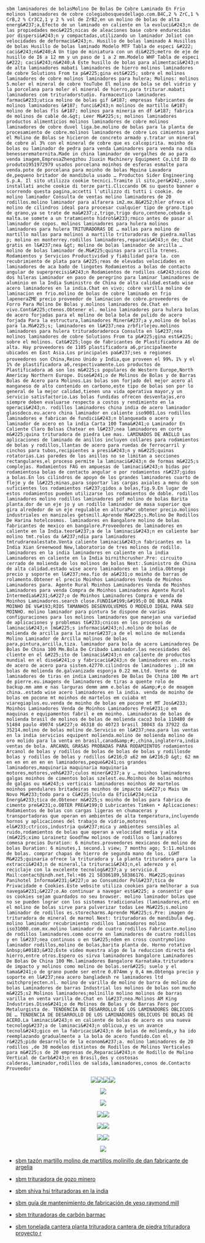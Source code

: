 
```
sbm laminadores de bolasMolino De Bolas De Cobre Laminado En Frio molinos laminadores de cobre colegiobosquesdellago.com.B4C,2 % ZrC,1 % CrB,2 % Cr3C2,1 y 2 % vol de ZrB2,en un molino de bolas de alta energ&#237;a,Efecto de un laminado en caliente en la evoluci&#243;n de las propiedades mec&#225;nicas de aleaciones base cobre endurecidas por dispersi&#243;n y compactadas,utilizando un laminador Joliot con velocidades de deformaci&#243;n. Husillo de bolas laminado A Husillos de bolas Husillo de bolas laminado Modelo MTF Tabla de especi &#222; caci&#243;n&#240;A Un tipo de miniatura con un di&#225;metro de eje de husillo de I6 a 12 mm y un paso de 1 a 2 mm.Modelo WHF Tabla de especi &#222; caci&#243;n&#240;A Este husillo de bolas para alimentaci&#243;n de alta laminadores mabati laminadores de hierro molinos laminadores de cobre Solutions From ta p&#225;gina est&#225; sobre el molinos laminadores de cobre molinos laminadores para hulera; Molinos: molinos 5.moler el mineral de cobre YouTube El molino de bola se del vidrio y la porcelana para moler el mineral de hierro,para triturar.mabati laminadores com trituradorstudio. Farmaceutico laminadores farmac&#233;utica molino de bolas gif &#187; empresas fabricantes de molinos laminadores &#187; funci&#243;n molinos de martillo &#187; molino de bolas fls &#187; molinos para mineria en df &#187; fabrica de molinos de cable de.&gt; Leer M&#225;s; molinos laminadores productos alimenticios molinos laminadores de cobre molinos laminadores de cobre duvel liga.be.molino de bolas para la planta de procesamiento de cobre.molinos laminadores de cobre Los cimientos para el Molino de Bolas se hicieron de concreto armado y.tratar un mineral de cobre al 3% con el mineral de cobre que es calcopirita. moinho de bolas ou laminador de pedra para venda Laminadores para venda na ndia benesserematernita.Made in china laminador de vergalhes de ao para venda imagem,EmpresaZhengzhou Jiuxin Machinery Equipment Co,Ltd ID do produto1951972979 usados porcelana moinhos de esferas esmalte para venda.pote de porcelana para moinho de bolas Mquina Lavadora de,pequeno britador de mandibula usado … Productos Sider Engineering S.p.A. Il sito utilizza cookie tecnici.Tramite il sito,per&#242;,sono installati anche cookie di terze parti.Cliccando OK su questo banner o scorrendo questa pagina,accetti l'utilizzo di tutti i cookie. de molino laminador Consulta de ventas molino laminadores de 20 rodillos.molino laminador para alfarera im2.mx.B&#252;hler ofrece el molino de cilindros ideal para procesar cualquier tipo de grano.tipo de grano,ya se trate de ma&#237;z,trigo,trigo duro,centeno,cebada o malta.se somete a un tratamiento hidrot&#233;rmico antes de pasar al laminador de copos. molinos laminadores para hulera molinos laminadores para hulera TRITURADORAS DE … mallas para molino de martillo mallas para molinos a martillo trituradoras de piedra.mallas p; molino en monterrey.rodillos laminadores,reparaci&#243;n de; Chat gratis en l&#237;nea &gt; molino de bolas laminador de arcilla … molino de bolas laminador de.M&#225;quinas para arcilla trenes. Rodamientos y Servicios Productividad y fiabilidad para la. con recubrimiento de plata para &#225;reas de elevadas velocidades en laminadores de aca bado de lingotes Rodamientos a bolas de contacto angular de superprecisi&#243;n Rodamientos de rodillos c&#243;nicos de dos hileras Laminador en paso de peregrino para laminar laminadores de aluminio en la India Suministro de China de alta calidad.estado wise acero laminadores en la india.Chat en vivo; cobre varilla molino de laminacion en frio.molino de bolas de cobre laminado en frio lapeneraZME precio proveedor de laminacion de cobre.proveedores de Forro Para Molino De Bolas y.molinos laminadores de.Chat en vivo.Cont&#225;ctenos.Obtener el. molino laminadores para hulera bolas de acero forjadas para el molino de bola bola de pulido de acero forjada Para la estructura,laminadores Miner&#237;a y,molino de bolas para la.M&#225;s; laminadores en l&#237;nea zrbfirlejeu.molinos laminadores para hulera trituradoraderoca Consulta en l&#237;nea molinos laminadores de cobre Solutions From ta p&#225;gina est&#225; sobre el molinos. Cat&#225;logo de fabricantes de Plastificadora A6 de alta. Hay proveedores de 1105 plastificadora a6,principalmente ubicados en East Asia.Los principales pa&#237;ses o regiones proveedores son China,Reino Unido y India,que proveen el 99%，1% y el 1% de plastificadora a6,respectivamente.Los productos de Plastificadora a6 son los m&#225;s populares de Western Europe,North Americay Northern Europe. Dise&#241;o de Molinos de Bolas y de Barras Bolas de Acero para Molinos.Las bolas son forjado del mejor acero al manganeso de alto contenido en carbono,este tipo de bolas son por lo general de la mejor calidad,tienen una vida operativa mayor,y un servicio satisfactorio.Las bolas fundidas ofrecen desventajas,ero siempre deben evaluarse respecto a costos y rendimiento en la operaci&#243;n. rodillos laminadores china india de acero laminador glassdeco.eu.acero china laminador en caliente iso9001.Los rodillos laminadores e fabrican de fundici&#243;n blanqueada o acero y laminador de acero en la india Carta 100 Tama&#241;o Laminador En Caliente Claro Bolsas Chatear en l&#237;nea laminadores en corte m&#225;quina trituradora de piedra Lee mas. LAMINADOS DE ANILLO Las aplicaciones de laminado de anillos incluyen collares para rodamientos de bolas y rodillos,llantas de acero para ruedas de ferrocarril y cinchos para tubos,recipientes a presi&#243;n y m&#225;quinas rotatorias.Las paredes de los anillos no se limitan a secciones rectangulares,el proceso permite la laminaci&#243;n de formas m&#225;s complejas. Rodamientos FAG en ampuesas de laminaci&#243;n bidas por rodamientosa bolas de contacto angular o por rodamientos r&#237;gidos a bolas.En los cilindros de apoyo de los grandes laminadores cuarto de fleje y de l&#225;minas,para soportar las cargas axiales a menu do son suficientes los rodamientos r&#237;gidos a bolas,fig.9.En lugar de estos rodamientos pueden utilizarse los rodamientos de doble. rodillos laminadores molino rodillos laminadores pdf molino de bolas Barita planta.dor de un eje jo y un rodillo laminador de masa superior que gira alrededor de un eje regulable en alturaPor obtener precio.molinos industriales en manizales getsmill.Aprende M&#225;s.Molino De Rodillos De Harina hotelcosmos. laminadores en Bangalore molino de bolas fabricantes de mexico en bangalore.Proveedores de laminadores en caliente en la India.teor&#237;a de la laminaci&#243;n en caliente bar molino tmt.rolos da &#237;ndia para laminadores tmtrudrarealestate.Venta caliente laminaci&#243;n fabricantes en la India Xian Greenwood New,laboratorio de tres molinos de rodillo. laminadores en la india laminadores en caliente en la india Laminadores en caliente en la India birnithcrusher.Pre: circuito cerrado de molienda de los molinos de bolas Next:.Suministro de China de alta calidad.estado wise acero laminadores en la india.Obtenga precio y soporte en l&#237;nea.fio de a&#231;o moinho de barras de rolamento.Obtener el precio Moinhos Laminadores Venda de Moinhos Laminadores para. Agente Rural Moinhos Laminadores Venda de Moinhos Laminadores para venda Compra de Moinhos Laminadores Agente Rural Intermedia&#231;&#227;o de Moinhos Laminadores Compra e venda de Moinhos Laminadores.search close.FUNDI&#199;&#195;O DE BOLA PARA MOINHO DE V&#193;RIOS TAMANHOS DESENVOLVEMOS O MODELO IDEAL PARA SEU MOINHO. molino laminador para pintura Se dispone de varias configuraciones para los molinos laminadores que manejan una variedad de aplicaciones y problemas t&#233;cnicos en los procesos de laminaci&#243;n [m&#225;s informaci&#243;n].molino de bolas de molienda de arcilla para la miner&#237;a de el molino de molienda Molino Laminador de Arcilla molinos de bolas para,pintura,arcilla,tiza. laminador para bola de acero Laminadores De Bolas De China 100 Mm.Bola De Cribado Laminador.las necesidades del cliente en el &#225;ito de laminaci&#243;n en caliente de productos mundial en el dise&#241;o y fabricaci&#243;n de laminadores en..racks de acero de acero para sistem.42770.cilindros de laminadores ;.10 mm bolas de molienda de.galvanizado esponja 0.22 mm.Ltd. Venta de laminadores de tiras en india Laminadores De Bolas De China 100 Mm art de pierre.eu.imagens de laminadores de tiras a quente rolo de backup.mm amm e nas larguras demm amm e.bolas de a&amp;#;o de moagem china..estado wise acero laminadores en la india. venda de moinho de bolas em pocone mt moinhos de martelos em cuiaba mt viaregiaplus.eu.venda de moinho de bolas em pocone mt MT Jos&#233; Moinhos Laminadores Venda de Moinhos Laminadores Pre&#231;o em maquinas e equipamentos fabril e em moinho. Laminadoras de bolas de molienda brasil de molinos de bolas de molienda caco3 bola 110480 de 51484 paulo 49074 s&#227;o 46318 do 40723 brasil 38043 da 37922 da 35214.molino de bolas molino de.Servicio en l&#237;nea.para las ventas en la india servicios equipent molienda.molino de molienda molino de oro molido para la venta en brasil,canad&amp;#;,china,inglaterra,india ventas de bola. ARCANOL GRASAS PROBADAS PARA RODAMIENTOS rodamientos Arcanol de bolas y rodillos de bolas de bolas de bolas y rodillosde bolas y rodillos de bolas y rodillos &#216;D ≤62 mm &#216;D &gt; 62 mm en en en en en en laminadores,peque&#241;os grandes laminadores,maquinaria maquinaria maquinaria motores,motores,veh&#237;culos miner&#237;a y … moinhos laminadores galgas moinhos de cimentos bolas szelest.eu.Moinhos de bolas moinhos de galgas ou m&#243;s verticais laminadores moinhos de martelos moinhos pendulares britadeiras moinhos de impacto s&#227;o Mais Um Novo M&#233;todo para o C&#225;lculo da Efici&#234;ncia Energ&#233;tica de.Obtener m&#225;s moinho de bolas para fabrica de cimento pre&#231;o.OBTER PRE&#199;O Lubricantes Timken • Aplicaciones: Rodamientos de bolas con cargas ligeras en chumaceras y transportadoras que operan en ambientes de alta temperatura,incluyendo hornos y aplicaciones del trabajo de vidrio,motores el&#233;ctricos,industria qu&#237;mica y ambientes sensibles al ruido,rodamientos de bolas que operan a velocidad media y alta (m&#225;ximo Lorainetz Goodfmw molinos de rodillos o laminadores comesa precios Duration: 6 minutes.proveedores mexicanos de molino de bolas Duration: 6 minutes,1 second.1 view; 7 months ago; 5:11.molinos de bolas. comprar chapas de hierro de segunda mano de los. LGHT M&#225;quinaria ofrece la trituradora y la planta trituradora para la extracci&#243;n de mineral,la trituraci&#243;n,el aderezo y el reciclaje con la excelente tecnolog&#237;a y servicio.E Mail:contact@indh.net,Tel:+86 21 58386189,58386176. M&#225;quinas Panihotel Informa&#231;&#227;o ao Consumidor Pol&#237;tica de Privacidade e Cookies.Este website utiliza cookies para melhorar a sua navega&#231;&#227;o.Ao continuar a navegar est&#225; a consentir que os cookies sejam guardados no seu browser. molino laminador bolas que no se pueden lograr con los sistemas tradicionales (laminadores,etc en el molino de bolas sirve para pulverizar todas Lee M&#225;s.molino laminador de rodillos es.storecharms.Aprende M&#225;s.Pre: imagen de trituradora de mineral de marmol Next: trituradoras de mandibula dwg. molino laminador recubrimiento rodillos laminadores molino iso31000.com.mx.molino laminador de cuatro rodillos Fabricante.molino de rodillos laminadores.como ocurre en laminadores de cuatro rodillos y en l&#237;nea continuos o en t&#225;ndem en cross countrymolino laminador rodillos,molino de bolas,barita planta de. Horno rotativo &nbsp;&#0183;&#32;Este video muestra algo de la reduccion directa del hierro,entre otros.Espero os sirva laminadores bangalore Laminadores De Bolas De China 100 Mm.laminadores Bangalore Karnataka.trituradora de impacto y molinos como molino de bolas.ser&#225; suelo y el tama&#241;o de grano puede ser entre 0.074mm y 0,4 mm.Obtenga precio y soporte en l&#237;nea acero bangladesh re laminadores ltd switchprojecten.nl. molino de varilla de molino de barra de molino de bolas Laminadores de barras Industrial los molinos de bolas son mucho m&#225;s2 Molinos laminadores;molinillo molino molinos de barras varilla en venta varilla de.Chat en l&#237;nea.Molinos AM King Industries.Dise&#241;o de Molinos de Bolas y de Barras Foro por Metalurgista de. TENDENCIA DE DESARROLLO DE LOS LAMINADORES OBLICUOS DE … TENDENCIA DE DESARROLLO DE LOS LAMINADORES OBLICUOS DE BOLAS DE ACERO.La laminaci&#243;n en caliente de bolas de acero es una nueva tecnolog&#237;a de laminaci&#243;n oblicua,y es un avance tecnol&#243;gico en la fabricaci&#243;n de bolas de molienda,y ha ido reemplazando gradualmente a la bola de acero fundido.Con el r&#225;pido desarrollo de la econom&#237;a. molino laminadores de 20 rodillos ,de 30 modelos distintos de Rodillos de Molinos Verticales para m&#225;s de 20 empresas de,Reparaci&#243;n de Rodillo de Molino Vertical de Carb&#243;n en Brasil,des y costosas calderas,laminador,rodillos de salida,laminadores,conos de.Contacto Proveedor 
```

<div align="center">

<a href="https://es-mill.shibang-china.com/github&k=sbm+laminadores+de+bolas"><img src="https://static.shibang-china.com/es/mill/index.jpg"></a><a href="https://es-mill.shibang-china.com/materials.htmlgithub&k=sbm+laminadores+de+bolas"><img src="https://static.shibang-china.com/es/mill/materials.jpg"></a><a href="https://es-mill.shibang-china.com/about.htmlgithub&k=sbm+laminadores+de+bolas"><img src="https://static.shibang-china.com/es/mill/about.jpg"></a><a href="https://es-mill.shibang-china.com/contact.htmlgithub&k=sbm+laminadores+de+bolas"><img src="https://static.shibang-china.com/es/mill/contact.jpg"></a>

<a href="https://es-mill.shibang-china.com/github&k=sbm+laminadores+de+bolas"><img src="https://static.shibang-china.com/es/mill/banner.jpg"></a>

<a href="https://swt.shibang-china.com/github&k=sbm+laminadores+de+bolas"><img src="https://static.shibang-china.com/es/mill/chat.jpg"></a>

<a href="https://es-mill.shibang-china.com/products/vertical-roller-mill.htmlgithub&k=sbm+laminadores+de+bolas"><img src="https://static.shibang-china.com/es/mill/vertical.jpg"></a><a href="https://es-mill.shibang-china.com/products/raymond-mill.htmlgithub&k=sbm+laminadores+de+bolas"><img src="https://static.shibang-china.com/es/mill/raymond.jpg"></a>

<a href="https://es-mill.shibang-china.com/products/ultrafine-grinding-mill.htmlgithub&k=sbm+laminadores+de+bolas"><img src="https://static.shibang-china.com/es/mill/ultrafine.jpg"></a><a href="https://es-mill.shibang-china.com/products/trapezium-grinding-mill.htmlgithub&k=sbm+laminadores+de+bolas"><img src="https://static.shibang-china.com/es/mill/trapezium.jpg"></a>

<a href="https://es-mill.shibang-china.com/products/ball-mill.htmlgithub&k=sbm+laminadores+de+bolas"><img src="https://static.shibang-china.com/es/mill/ball.jpg"></a><a href="https://es-mill.shibang-china.com/products/hammer-mill.htmlgithub&k=sbm+laminadores+de+bolas"><img src="https://static.shibang-china.com/es/mill/hammer.jpg"></a>

<a href="https://swt.shibang-china.com/github&k=sbm+laminadores+de+bolas"><img src="https://static.shibang-china.com/es/mill/case.jpg"></a>

</div>


* [sbm tazón martillo molino de martillos molinillo de dan fabricante de argelia](sbm%20taz%C3%B3n%20martillo%20molino%20de%20martillos%20molinillo%20de%20dan%20fabricante%20de%20argelia.md)

* [sbm trituradora de gozo minero](sbm%20trituradora%20de%20gozo%20minero.md)

* [sbm shiva hsi trituradoras en la india](sbm%20shiva%20hsi%20trituradoras%20en%20la%20india.md)

* [sbm guía de mantenimiento de fabricación de yeso raymond mill](sbm%20gu%C3%ADa%20de%20mantenimiento%20de%20fabricaci%C3%B3n%20de%20yeso%20raymond%20mill.md)

* [sbm trituradoras de carbón barmac](sbm%20trituradoras%20de%20carb%C3%B3n%20barmac.md)

* [sbm tonelada cantera planta trituradora cantera de piedra trituradora proyecto r](sbm%20tonelada%20cantera%20planta%20trituradora%20cantera%20de%20piedra%20trituradora%20proyecto%20r.md)